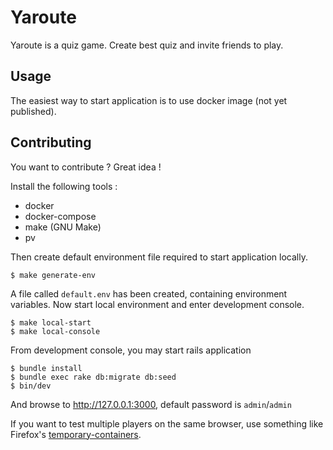 # Yaroute

Yaroute is a quiz game. Create best quiz and invite friends to play.

## Usage

The easiest way to start application is to use docker image (not yet published).

## Contributing

You want to contribute ? Great idea !

Install the following tools :
- docker
- docker-compose
- make (GNU Make)
- pv

Then create default environment file required to start application locally.

```
$ make generate-env
```

A file called `default.env` has been created, containing environment variables.
Now start local environment and enter development console.

```
$ make local-start
$ make local-console
```

From development console, you may start rails application

```
$ bundle install
$ bundle exec rake db:migrate db:seed
$ bin/dev
```

And browse to http://127.0.0.1:3000, default password is `admin`/`admin`

If you want to test multiple players on the same browser, use something like
Firefox's
[temporary-containers](https://addons.mozilla.org/en-US/firefox/addon/temporary-containers/).
